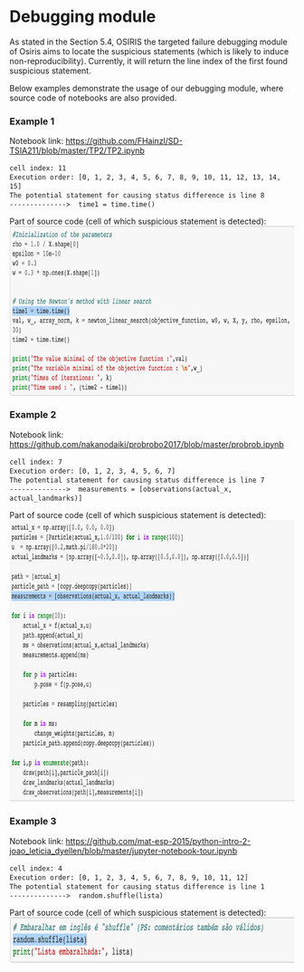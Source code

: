 # Debugging module

As stated in the Section 5.4, OSIRIS the targeted failure debugging module of Osiris aims to locate the suspicious statements (which is likely to induce non-reproducibility). Currently, it will return the line index of the first found suspicious statement.  

Below examples demonstrate the usage of our debugging module, where source code of notebooks are also provided.   

### Example 1

Notebook link: https://github.com/FHainzl/SD-TSIA211/blob/master/TP2/TP2.ipynb

```
cell index: 11
Execution order: [0, 1, 2, 3, 4, 5, 6, 7, 8, 9, 10, 11, 12, 13, 14, 15]
The potential statement for causing status difference is line 8
-------------->  time1 = time.time()
```

Part of source code (cell of which suspicious statement is detected):
 <img src="p2.png" align="center" border="0" width="800" height="300"/>   

### Example 2

Notebook link: https://github.com/nakanodaiki/probrobo2017/blob/master/probrob.ipynb
```
cell index: 7
Execution order: [0, 1, 2, 3, 4, 5, 6, 7]
The potential statement for causing status difference is line 7
-------------->  measurements = [observations(actual_x, actual_landmarks)]
```

Part of source code (cell of which suspicious statement is detected):
 <img src="p3.png" align="center" border="0" width="800" height="500"/>   

 ### Example 3

Notebook link: https://github.com/mat-esp-2015/python-intro-2-joao_leticia_dyellen/blob/master/jupyter-notebook-tour.ipynb

```
cell index: 4
Execution order: [0, 1, 2, 3, 4, 5, 6, 7, 8, 9, 10, 11, 12]
The potential statement for causing status difference is line 1
-------------->  random.shuffle(lista)
```

Part of source code (cell of which suspicious statement is detected):
 <img src="p1.png" align="center" border="0" width="800" height="80"/>  

